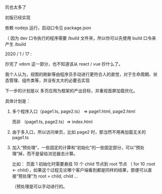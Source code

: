 坑也太多了

初版已经实现

依赖 nodejs 运行，启动口令见 package.json

（ 因为 dev 口令执行的程序需要 /build 文件夹，所以你可以先使用 build 口令来产生 /build


2020 / 1 / 17 :

抄完了 vdom 这一部分，也不知道该从 react / vue 抄什么了。

我个人认为，视图的刷新等由程序员手动进行更符合人的直觉，对于生命周期、状态管理、组件类等，并没有太大的必要去实现

下一步的计划是以 多页应用为框架的产出目标，并重视首屏加载优化。

具体计划是：

1. 多个程序入口（page1.ts, page2.ts） => page1.html, page2.html

    而非 （page1.ts, page2.ts）=> index.html
    
2. 由于多入口，所以访问单页，比如 page2 时，那当然不用再加载无关的 page1.ts

3. 加入“预处理”，一些固定的计算和“初始化”的一些固定部分，可以“预处理”掉，而不是留给浏览器去计算。
    
   比如： 页面 1 初始化时需要悬挂 10 个 child 节点到 root 节点 （ for 10 :root <- child），如果这个过程无论哪个客户端看到都是同样的结果，那便可以直接“预处理”为 root = child, child ...
   
   （预处理是可以手动进行的。
